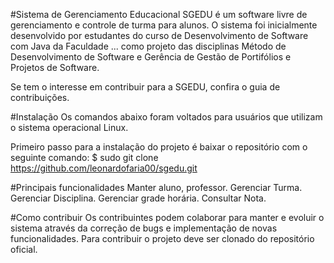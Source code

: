 #Sistema de Gerenciamento Educacional
SGEDU é um software livre de gerenciamento e controle de turma para alunos. O sistema foi inicialmente desenvolvido por estudantes do curso de Desenvolvimento de Software com Java da Faculdade ... como projeto das disciplinas Método de Desenvolvimento de Software e Gerência de Gestão de Portifólios e Projetos de Software.

Se tem o interesse em contribuir para a SGEDU, confira o guia de contribuições.

#Instalação
Os comandos abaixo foram voltados para usuários que utilizam o sistema operacional Linux.

Primeiro passo para a instalação do projeto é baixar o repositório com o seguinte comando:
$ sudo git clone https://github.com/leonardofaria00/sgedu.git

#Principais funcionalidades
Manter aluno, professor.
Gerenciar Turma.
Gerenciar Disciplina.
Gerenciar grade horária.
Consultar Nota.

#Como contribuir
Os contribuintes podem colaborar para manter e evoluir o sistema através da correção de bugs e implementação de novas funcionalidades. Para contribuir o projeto deve ser clonado do repositório oficial.
